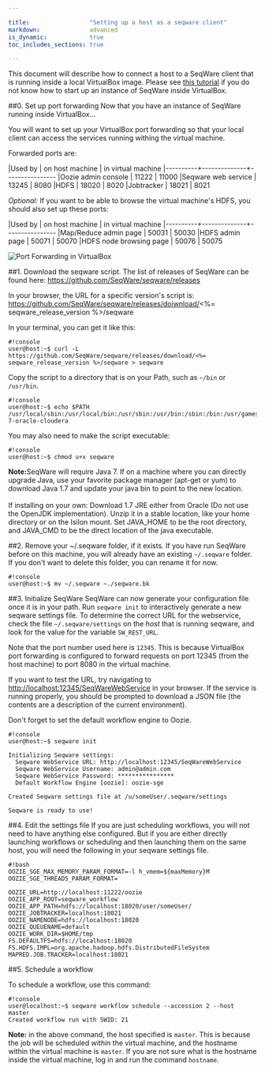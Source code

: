 ```yaml
---

title:                 "Setting up a host as a seqware client"
markdown:              advanced
is_dynamic:            true
toc_includes_sections: true

---
```


This document will describe how to connect a host to a SeqWare client that is running inside a local VirtualBox image. Please see [this tutorial](/docs/2-installation/#option-2-installing-with-a-local-vm) if you do not know how to start up an instance of SeqWare inside VirtualBox.

##0. Set up port forwarding
Now that you have an instance of SeqWare running inside VirtualBox...
 
You will want to set up your VirtualBox port forwarding so that your local client can access the services running withing the virtual machine.
 
Forwarded ports are:

|Used by | on host machine | in virtual machine
|----------+--------------+---------------- 
|Oozie admin console |  11222  | 11000
|Seqware web service |  13245 | 8080
|HDFS | 18020 | 8020
|Jobtracker | 18021 | 8021 

*Optional:* If you want to be able to browse the virtual machine's HDFS, you should also set up these ports:

|Used by | on host machine | in virtual machine
|----------+--------------+---------------- 
|Map/Reduce admin page |  50031  | 50030
|HDFS admin page |  50071 | 50070
|HDFS node browsing page | 50076 | 50075

![Port Forwarding in VirtualBox](../../../assets/images/port_forwarding.png "Port Forwarding in VirtualBox") 

##1. Download the seqware script.
The list of releases of SeqWare can be found here: <a href="https://github.com/SeqWare/seqware/releases">https://github.com/SeqWare/seqware/releases</a>

In your browser, the URL for a specific version's script is: <a href="https://github.com/SeqWare/seqware/releases/download/<%= seqware_release_version %>/seqware">https://github.com/SeqWare/seqware/releases/doiwnload/<%= seqware_release_version %>/seqware</a>

In your terminal, you can get it like this:
   <pre><code>#!console
user@host:~$ curl -L https://github.com/SeqWare/seqware/releases/download/<%= seqware_release_version %>/seqware > seqware
</code></pre>
Copy the script to a directory that is on your Path, such as `~/bin` or `/usr/bin`.
   <pre><code>#!console
user@host:~$ echo $PATH
/usr/local/sbin:/usr/local/bin:/usr/sbin:/usr/bin:/sbin:/bin:/usr/games:/usr/local/games:/usr/lib/jvm/java-7-oracle-cloudera
</code></pre>
You may also need to make the script executable:
   <pre><code>#!console
user@host:~$ chmod u+x seqware
</code></pre>
<p class="warning"><strong>Note:</strong>SeqWare will require Java 7. If on a machine where you can directly upgrade Java, use your favorite package manager (apt-get or yum) to download Java 1.7 and update your java bin to point to the new location.
<br/>
<br/>
If installing on your own: Download 1.7 JRE either from Oracle (Do not use the OpenJDK implementation). Unzip it in a stable location, like your home directory or on the Isilon mount. Set JAVA_HOME to be the root directory, and JAVA_CMD to be the direct location of the java executable.
</p>

##2. Remove your ~/.seqware folder, if it exists.
If you have run SeqWare before on this machine, you will already have an existing `~/.seqware` folder. If you don't want to delete this folder, you can rename it for now.
<pre><code>#!console
user@host:~$ mv ~/.seqware ~./seqware.bk
</code></pre>



##3. Initialize SeqWare
SeqWare can now generate your configuration file once it is in your path. Run `seqware init` to interactively generate a new seqware settings file. To determine the correct URL for the webservice, check the file `~/.seqware/settings` on the *host* that is running seqware, and look for the value for the variable `SW_REST_URL`.

Note that the port number used here is `12345`. This is because VirtualBox port forwarding is configured to forward requests on port 12345 (from the host machine) to port 8080 in the virtual machine.

If you want to test the URL, try navigating to <a href="http://localhost:12345/SeqWareWebService">http://localhost:12345/SeqWareWebService</a> in your browser. If the service is running properly, you should be prompted to download a JSON file (the contents are a description of the current environment). 

Don't forget to set the default workflow engine to Oozie.
<pre><code>#!console
user@host:~$ seqware init
 
Initializing Seqware settings:
  Seqware WebService URL: http://localhost:12345/SeqWareWebService
  Seqware WebService Username: admin@admin.com
  Seqware WebService Password: ****************
  Default Workflow Engine [oozie]: oozie-sge
 
Created Seqware settings file at /u/someUser/.seqware/settings
 
Seqware is ready to use!
</code></pre>

##4. Edit the settings file
If you are just scheduling workflows, you will not need to have anything else configured. But if you are either directly launching workflows or scheduling and then launching them on the same host, you will need the following in your seqware settings file.

   <pre><code>#!bash
OOZIE_SGE_MAX_MEMORY_PARAM_FORMAT=-l h_vmem=${maxMemory}M
OOZIE_SGE_THREADS_PARAM_FORMAT=
 
OOZIE_URL=http://localhost:11222/oozie
OOZIE_APP_ROOT=seqware_workflow
OOZIE_APP_PATH=hdfs://localhost:18020/user/someUser/
OOZIE_JOBTRACKER=localhost:18021
OOZIE_NAMENODE=hdfs://localhost:18020
OOZIE_QUEUENAME=default
OOZIE_WORK_DIR=$HOME/tmp
FS.DEFAULTFS=hdfs://localhost:18020
FS.HDFS.IMPL=org.apache.hadoop.hdfs.DistributedFileSystem
MAPRED.JOB.TRACKER=localhost:18021
</code></pre>

##5. Schedule a workflow

To schedule a workflow, use this command:
   <pre><code>#!console
user@localhost:~$ seqware workflow schedule --accession 2 --host master
Created workflow run with SWID: 21
</code></pre>

**Note:** in the above command, the host specified is `master`. This is because the job will be scheduled *within* the virtual machine, and the hostname within the virtual machine is `master`. If you are not sure what is the hostname inside the virtual machine, log in and run the command `hostname`.